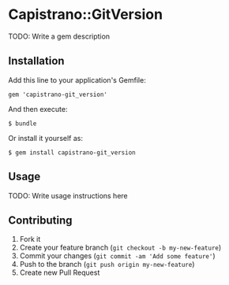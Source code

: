# Capistrano::GitVersion

TODO: Write a gem description

## Installation

Add this line to your application's Gemfile:

    gem 'capistrano-git_version'

And then execute:

    $ bundle

Or install it yourself as:

    $ gem install capistrano-git_version

## Usage

TODO: Write usage instructions here

## Contributing

1. Fork it
2. Create your feature branch (`git checkout -b my-new-feature`)
3. Commit your changes (`git commit -am 'Add some feature'`)
4. Push to the branch (`git push origin my-new-feature`)
5. Create new Pull Request
